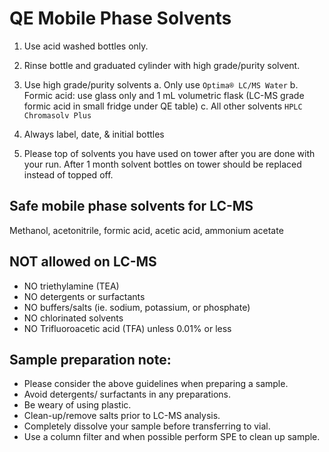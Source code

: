 # QE Mobile Phase Solvents

1. Use acid washed bottles only.

2. Rinse bottle and graduated cylinder with high grade/purity solvent.

3. Use high grade/purity solvents
    a. Only use `Optima® LC/MS Water` 
    b. Formic acid: use glass only and 1 mL volumetric flask (LC-MS grade formic acid in small fridge under QE table)
    c. All other solvents `HPLC Chromasolv Plus`

4. Always label, date, & initial bottles

5. Please top of solvents you have used on tower after you are done with your run. After 1 month solvent bottles on tower should be replaced instead of topped off. 

## Safe mobile phase solvents for LC-MS

Methanol, acetonitrile, formic acid, acetic acid, ammonium acetate

## NOT allowed on LC-MS

* NO triethylamine (TEA)
* NO detergents or surfactants
* NO buffers/salts (ie. sodium, potassium, or phosphate)
* NO chlorinated solvents
* NO Trifluoroacetic acid (TFA) unless 0.01% or less

## Sample preparation note:

* Please consider the above guidelines when preparing a sample. 
* Avoid detergents/ surfactants in any preparations. 
* Be weary of using plastic.
* Clean-up/remove salts prior to LC-MS analysis.
* Completely dissolve your sample before transferring to vial.
* Use a column filter and when possible perform SPE to clean up sample. 